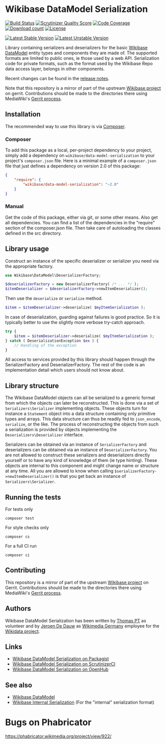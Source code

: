 # Wikibase DataModel Serialization

[![Build Status](https://github.com/wmde/WikibaseDataModelSerialization/actions/workflows/lint-and-test.yaml/badge.svg?branch=master)](https://github.com/wmde/WikibaseDataModelSerialization/actions/workflows/lint-and-test.yaml)
[![Scrutinizer Quality Score](https://scrutinizer-ci.com/g/wmde/WikibaseDataModelSerialization/badges/quality-score.png?s=d56b9477c29f4799b3834c4fbcc3731687feae95)](https://scrutinizer-ci.com/g/wmde/WikibaseDataModelSerialization/)
[![Code Coverage](https://scrutinizer-ci.com/g/wmde/WikibaseDataModelSerialization/badges/coverage.png?s=916d21028b031abe2e685192ccef46c6f47ba76a)](https://scrutinizer-ci.com/g/wmde/WikibaseDataModelSerialization/)
[![Download count](https://poser.pugx.org/wikibase/data-model-serialization/d/total.png)](https://packagist.org/packages/wikibase/data-model-serialization)
[![License](https://poser.pugx.org/wikibase/data-model-serialization/license.svg)](https://packagist.org/packages/wikibase/data-model-serialization)

[![Latest Stable Version](https://poser.pugx.org/wikibase/data-model-serialization/version.png)](https://packagist.org/packages/wikibase/data-model-serialization)
[![Latest Unstable Version](https://poser.pugx.org/wikibase/data-model-serialization/v/unstable.svg)](//packagist.org/packages/wikibase/data-model-serialization)

Library containing serializers and deserializers for the basic
[Wikibase DataModel](https://github.com/wmde/WikibaseDataModel) entity types and components they are
made of.
The supported formats are limited to public ones, ie those used by a web API.
Serialization code for private formats, such as the format used by the Wikibase
Repo data access layer, belongs in other components.

Recent changes can be found in the [release notes](RELEASE-NOTES.md).

Note that this repository is a mirror of part of the upstream [Wikibase project](https://gerrit.wikimedia.org/r/plugins/gitiles/mediawiki/extensions/Wikibase/+/refs/heads/master/lib/packages/wikibase/data-model-serialization/) on gerrit.
Contributions should be made to the directories there using MediaWiki's [Gerrit process](https://www.mediawiki.org/wiki/Gerrit).

## Installation

The recommended way to use this library is via [Composer](http://getcomposer.org/).

### Composer

To add this package as a local, per-project dependency to your project, simply add a
dependency on `wikibase/data-model-serialization` to your project's `composer.json` file.
Here is a minimal example of a `composer.json` file that just defines a dependency on
version 2.0 of this package:

```json
{
	"require": {
		"wikibase/data-model-serialization": "~2.0"
	}
}
```

### Manual

Get the code of this package, either via git, or some other means. Also get all dependencies.
You can find a list of the dependencies in the "require" section of the composer.json file.
Then take care of autoloading the classes defined in the src directory.

## Library usage

Construct an instance of the specific deserializer or serializer you need via the appropriate factory.

```php
use Wikibase\DataModel\DeserializerFactory;

$deserializerFactory = new DeserializerFactory( /* ... */ );
$itemDeserializer = $deserializerFactory->newItemDeserializer();
```

Then use the `deserialize` or `serialize` method.

```php
$item = $itemDeserializer->deserialize( $myItemSerialization );
```

In case of deserialization, guarding against failures is good practice.
So it is typically better to use the slightly more verbose try-catch approach.

```php
try {
	$item = $itemDeserializer->deserialize( $myItemSerialization );
} catch ( DeserializationException $ex ) {
	// Handling of the exception
}
```

All access to services provided by this library should happen through the
SerializerFactory and DeserializerFactory. The rest of the code is an implementation
detail which users should not know about.

## Library structure

The Wikibase DataModel objects can all be serialized to a generic format from which the objects
can later be reconstructed. This is done via a set of `Serializers\Serializer` implementing objects.
These objects turn for instance a `Statement` object into a data structure containing only primitive
types and arrays. This data structure can thus be readily fed to `json_encode`, `serialize`, or the
like. The process of reconstructing the objects from such a serialization is provided by
objects implementing the `Deserializers\Deserializer` interface.

Serializers can be obtained via an instance of `SerializerFactory` and deserializers can be obtained
via an instance of `DeserializerFactory`. You are not allowed to construct these serializers and
deserializers directly yourself or to have any kind of knowledge of them (ie type hinting). These
objects are internal to this component and might change name or structure at any time. All you
are allowed to know when calling `$serializerFactory->newItemDeserializer()` is that you get back
an instance of `Serializers\Serializer`.

## Running the tests

For tests only

    composer test

For style checks only

	composer cs

For a full CI run

	composer ci

## Contributing

This repository is a mirror of part of the upstream [Wikibase project](https://gerrit.wikimedia.org/r/plugins/gitiles/mediawiki/extensions/Wikibase/+/refs/heads/master/lib/packages/wikibase/data-model-serialization/) on Gerrit.
Contributions should be made to the directories there using MediaWiki's [Gerrit process](https://www.mediawiki.org/wiki/Gerrit).

## Authors

Wikibase DataModel Serialization has been written by [Thomas PT](https://github.com/Tpt) as volunteer
and by [Jeroen De Dauw](https://www.EntropyWins.wtf) as
[Wikimedia Germany](https://wikimedia.de) employee for the [Wikidata project](https://wikidata.org/).

## Links

* [Wikibase DataModel Serialization on Packagist](https://packagist.org/packages/wikibase/data-model-serialization)
* [Wikibase DataModel Serialization on ScrutinizerCI](https://scrutinizer-ci.com/g/wmde/WikibaseDataModelSerialization/)
* [Wikibase DataModel Serialization on OpenHub](https://www.openhub.net/p/WikibaseDataModelSerialization)

## See also 

* [Wikibase DataModel](https://github.com/wmde/WikibaseDataModel)
* [Wikibase Internal Serialization](https://github.com/wmde/WikibaseInternalSerialization) (For the "internal" serialization format)

# Bugs on Phabricator

https://phabricator.wikimedia.org/project/view/922/

